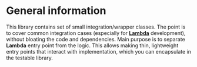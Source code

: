 <!---
# This file is part of the ChillDev-Commons.
#
# @license http://mit-license.org/ The MIT license
# @copyright 2017 © by Rafał Wrzeszcz - Wrzasq.pl.
-->

# General information

This library contains set of small integration/wrapper classes. The point is to cover common integration cases (especially for [**Lambda**](https://aws.amazon.com/lambda/) development), without bloating the code and dependencies. Main purpose is to separate **Lambda** entry point from the logic. This allows making thin, lightweight entry points that interact with implementation, which you can encapsulate in the testable library.
